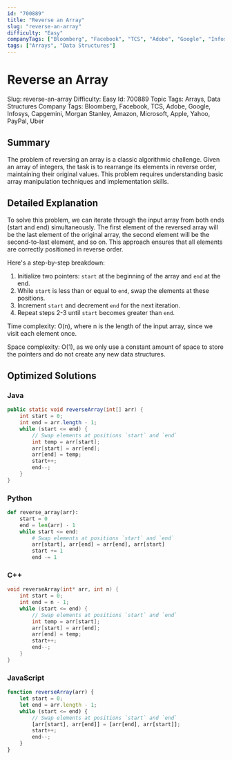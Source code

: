 ```yaml
---
id: "700889"
title: "Reverse an Array"
slug: "reverse-an-array"
difficulty: "Easy"
companyTags: ["Bloomberg", "Facebook", "TCS", "Adobe", "Google", "Infosys", "Capgemini", "Morgan Stanley", "Amazon", "Microsoft", "Apple", "Yahoo", "PayPal", "Uber"]
tags: ["Arrays", "Data Structures"]
---
```


# Reverse an Array
Slug: reverse-an-array
Difficulty: Easy
Id: 700889
Topic Tags: Arrays, Data Structures
Company Tags: Bloomberg, Facebook, TCS, Adobe, Google, Infosys, Capgemini, Morgan Stanley, Amazon, Microsoft, Apple, Yahoo, PayPal, Uber

## Summary

The problem of reversing an array is a classic algorithmic challenge. Given an array of integers, the task is to rearrange its elements in reverse order, maintaining their original values. This problem requires understanding basic array manipulation techniques and implementation skills.

## Detailed Explanation

To solve this problem, we can iterate through the input array from both ends (start and end) simultaneously. The first element of the reversed array will be the last element of the original array, the second element will be the second-to-last element, and so on. This approach ensures that all elements are correctly positioned in reverse order.

Here's a step-by-step breakdown:

1. Initialize two pointers: `start` at the beginning of the array and `end` at the end.
2. While `start` is less than or equal to `end`, swap the elements at these positions.
3. Increment `start` and decrement `end` for the next iteration.
4. Repeat steps 2-3 until `start` becomes greater than `end`.

Time complexity: O(n), where n is the length of the input array, since we visit each element once.

Space complexity: O(1), as we only use a constant amount of space to store the pointers and do not create any new data structures.

## Optimized Solutions

### Java
```java
public static void reverseArray(int[] arr) {
    int start = 0;
    int end = arr.length - 1;
    while (start <= end) {
        // Swap elements at positions `start` and `end`
        int temp = arr[start];
        arr[start] = arr[end];
        arr[end] = temp;
        start++;
        end--;
    }
}
```

### Python
```python
def reverse_array(arr):
    start = 0
    end = len(arr) - 1
    while start <= end:
        # Swap elements at positions `start` and `end`
        arr[start], arr[end] = arr[end], arr[start]
        start += 1
        end -= 1
```

### C++
```cpp
void reverseArray(int* arr, int n) {
    int start = 0;
    int end = n - 1;
    while (start <= end) {
        // Swap elements at positions `start` and `end`
        int temp = arr[start];
        arr[start] = arr[end];
        arr[end] = temp;
        start++;
        end--;
    }
}
```

### JavaScript
```javascript
function reverseArray(arr) {
    let start = 0;
    let end = arr.length - 1;
    while (start <= end) {
        // Swap elements at positions `start` and `end`
        [arr[start], arr[end]] = [arr[end], arr[start]];
        start++;
        end--;
    }
}
```